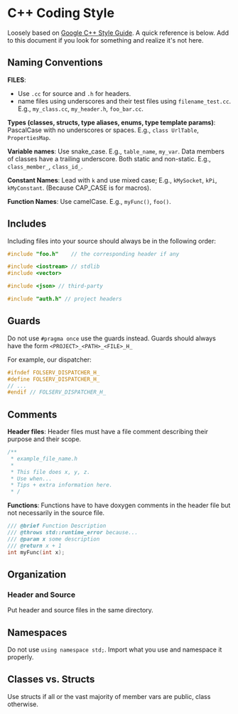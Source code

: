 # C++ Coding Style

Loosely based on [Google C++ Style Guide](https://google.github.io/styleguide/cppguide.html).
A quick reference is below.
Add to this document if you look for something and realize it's not here.

## Naming Conventions

**FILES**:
- Use `.cc` for source and `.h` for headers.
- name files using underscores and their test files using `filename_test.cc`.
E.g., `my_class.cc`, `my_header.h`, `foo_bar.cc`.

**Types (classes, structs, type aliases, enums, type template params)**:
PascalCase with no underscores or spaces.
E.g., `class UrlTable`, `PropertiesMap`.

**Variable names**:
Use snake_case.
E.g., `table_name`, `my_var`.
Data members of classes have a trailing underscore. Both static and non-static.
E.g., `class_member_`, `class_id_`.

**Constant Names**:
Lead with `k` and use mixed case;
E.g., `kMySocket`, `kPi`, `kMyConstant`.
(Because CAP_CASE is for macros).

**Function Names**:
Use camelCase.
E.g., `myFunc()`, `foo()`.

## Includes
Including files into your source should always be in the following order:

```cpp
#include "foo.h"    // the corresponding header if any

#include <iostream> // stdlib
#include <vector>

#include <json> // third-party

#include "auth.h" // project headers
```

## Guards
Do not use `#pragma once` use the guards instead.
Guards should always have the form `<PROJECT>_<PATH>_<FILE>_H_`

For example, our dispatcher:
```cpp
#ifndef FOLSERV_DISPATCHER_H_
#define FOLSERV_DISPATCHER_H_
// ...
#endif // FOLSERV_DISPATCHER_H_
```

## Comments

**Header files**:
Header files must have a file comment describing their purpose and their scope.
```cpp
/**
 * example_file_name.h
 * 
 * This file does x, y, z.
 * Use when...
 * Tips + extra information here.
 * /
```

**Functions**:
Functions have to have doxygen comments in the header file but not necessarily in the source file.
```cpp
/// @brief Function Description
/// @throws std::runtime_error because...
/// @param x some description
/// @return x + 1
int myFunc(int x);
```

## Organization

### Header and Source
Put header and source files in the same directory.

## Namespaces
Do not use `using namespace std;`. 
Import what you use and namespace it properly.

## Classes vs. Structs
Use structs if all or the vast majority of member vars are public, class otherwise.